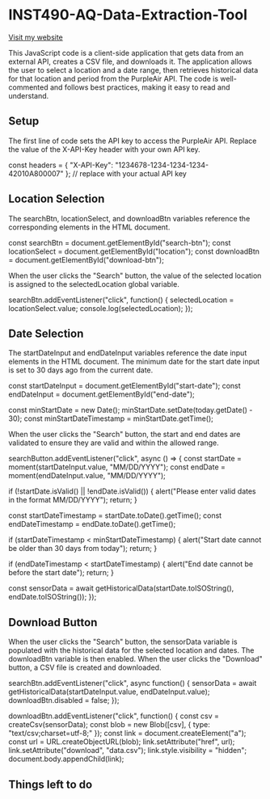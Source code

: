 # INST490-AQ-Data-Extraction-Tool

[Visit my website](./Website/index.html)

This JavaScript code is a client-side application that gets data from an external API, creates a CSV file, and downloads it. The application allows the user to select a location and a date range, then retrieves historical data for that location and period from the PurpleAir API. The code is well-commented and follows best practices, making it easy to read and understand.

## Setup
The first line of code sets the API key to access the PurpleAir API. Replace the value of the X-API-Key header with your own API key.

const headers = { "X-API-Key": "1234678-1234-1234-1234-42010A800007" }; // replace with your actual API key

## Location Selection
The searchBtn, locationSelect, and downloadBtn variables reference the corresponding elements in the HTML document.

const searchBtn = document.getElementById("search-btn");
const locationSelect = document.getElementById("location");
const downloadBtn = document.getElementById("download-btn");

When the user clicks the "Search" button, the value of the selected location is assigned to the selectedLocation global variable.

searchBtn.addEventListener("click", function() {
  selectedLocation = locationSelect.value;
  console.log(selectedLocation);
});

## Date Selection
The startDateInput and endDateInput variables reference the date input elements in the HTML document. The minimum date for the start date input is set to 30 days ago from the current date.

const startDateInput = document.getElementById("start-date");
const endDateInput = document.getElementById("end-date");

const minStartDate = new Date();
minStartDate.setDate(today.getDate() - 30);
const minStartDateTimestamp = minStartDate.getTime();

When the user clicks the "Search" button, the start and end dates are validated to ensure they are valid and within the allowed range.

searchButton.addEventListener("click", async () => {
  const startDate = moment(startDateInput.value, "MM/DD/YYYY");
  const endDate = moment(endDateInput.value, "MM/DD/YYYY");

  if (!startDate.isValid() || !endDate.isValid()) {
    alert("Please enter valid dates in the format MM/DD/YYYY");
    return;
  }

  const startDateTimestamp = startDate.toDate().getTime();
  const endDateTimestamp = endDate.toDate().getTime();

  if (startDateTimestamp < minStartDateTimestamp) {
    alert("Start date cannot be older than 30 days from today");
    return;
  }

  if (endDateTimestamp < startDateTimestamp) {
    alert("End date cannot be before the start date");
    return;
  }

  const sensorData = await getHistoricalData(startDate.toISOString(), endDate.toISOString());
});

## Download Button
When the user clicks the "Search" button, the sensorData variable is populated with the historical data for the selected location and dates. The downloadBtn variable is then enabled. When the user clicks the "Download" button, a CSV file is created and downloaded.

searchBtn.addEventListener("click", async function() {
  sensorData = await getHistoricalData(startDateInput.value, endDateInput.value);
  downloadBtn.disabled = false;
});

downloadBtn.addEventListener("click", function() {
  const csv = createCsv(sensorData);
  const blob = new Blob([csv], { type: "text/csv;charset=utf-8;" });
  const link = document.createElement("a");
  const url = URL.createObjectURL(blob);
  link.setAttribute("href", url);
  link.setAttribute("download", "data.csv");
  link.style.visibility = "hidden";
  document.body.appendChild(link);
 

## Things left to do